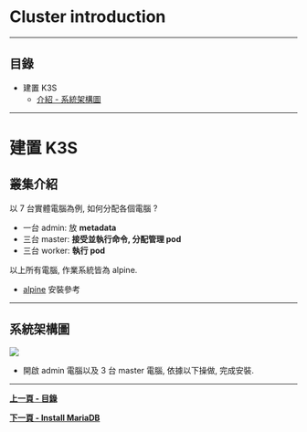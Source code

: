 # Cluster introduction

---
## 目錄

- 建置 K3S
    - [介紹 - 系統架構圖](#Architecture)

----

<h1 id="build-k3s">建置 K3S</h1> 
<h2 id="present">叢集介紹</h2> 

以 7 台實體電腦為例, 如何分配各個電腦 ?

- 一台 admin: 放 **metadata** 
- 三台 master:  **接受並執行命令, 分配管理 pod** 
- 三台 worker: **執行 pod** 

以上所有電腦, 作業系統皆為 alpine. 

- [alpine](https://github.com/xuan103/Alpine/wiki/Chapter-1.-Install-On-Disk) 安裝參考

---
<h2 id="Architecture">系統架構圖</h2> 

![](https://i.imgur.com/BIixEtX.png)

- 開啟 admin 電腦以及 3 台 master 電腦, 依據以下操做, 完成安裝.
---

**[上一頁 - 目錄](https://github.com/xuan103/k3s-Enterprise-Application-System)**

**[下一頁 - Install MariaDB](https://github.com/xuan103/k3s-Enterprise-Application-System/blob/main/Documents/mariadb.md)**
